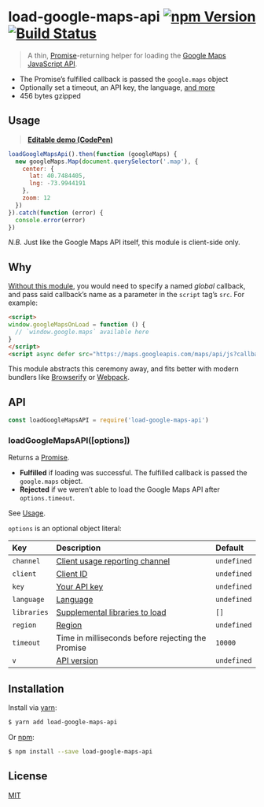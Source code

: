 # load-google-maps-api [![npm Version](http://img.shields.io/npm/v/load-google-maps-api.svg?style=flat)](https://www.npmjs.com/package/load-google-maps-api) [![Build Status](https://img.shields.io/travis/yuanqing/load-google-maps-api.svg?branch=master&style=flat)](https://travis-ci.org/yuanqing/load-google-maps-api)

> A thin, [Promise](https://developers.google.com/web/fundamentals/primers/promises)-returning helper for loading the [Google Maps JavaScript API](https://developers.google.com/maps/documentation/javascript/).

- The Promise&rsquo;s fulfilled callback is passed the `google.maps` object
- Optionally set a timeout, an API key, the language, [and more](#loadgooglemapsapioptions)
- 456 bytes gzipped

## Usage

> [**Editable demo (CodePen)**](https://codepen.io/lyuanqing/pen/YeYBrN)

```js
loadGoogleMapsApi().then(function (googleMaps) {
  new googleMaps.Map(document.querySelector('.map'), {
    center: {
      lat: 40.7484405,
      lng: -73.9944191
    },
    zoom: 12
  })
}).catch(function (error) {
  console.error(error)
})
```

*N.B.* Just like the Google Maps API itself, this module is client-side only.

## Why

[Without this module](https://developers.google.com/maps/documentation/javascript/tutorial#Loading_the_Maps_API), you would need to specify a named *global* callback, and pass said callback&rsquo;s name as a parameter in the `script` tag&rsquo;s `src`. For example:

```html
<script>
window.googleMapsOnLoad = function () {
  // `window.google.maps` available here
}
</script>
<script async defer src="https://maps.googleapis.com/maps/api/js?callback=googleMapsOnLoad"></script>
```

This module abstracts this ceremony away, and fits better with modern bundlers like [Browserify](http://browserify.org/) or [Webpack](https://webpack.github.io/).

## API

```js
const loadGoogleMapsAPI = require('load-google-maps-api')
```

### loadGoogleMapsAPI([options])

Returns a [Promise](https://developer.mozilla.org/en-US/docs/Web/JavaScript/Reference/Global_Objects/Promise).

- **Fulfilled** if loading was successful. The fulfilled callback is passed the `google.maps` object.
- **Rejected** if we weren&rsquo;t able to load the Google Maps API after `options.timeout`.

See [Usage](#usage).

`options` is an optional object literal:

  Key | Description | Default
  :--|:--|:--
  `channel` | [Client usage reporting channel](https://developers.google.com/maps/premium/reports/usage-reports#channels) | `undefined`
  `client` | [Client ID](https://developers.google.com/maps/documentation/javascript/get-api-key#specifying-a-client-id-when-loading-the-api) | `undefined`
  `key` | [Your API key](https://developers.google.com/maps/documentation/javascript/get-api-key#step-2-add-the-api-key-to-your-application) | `undefined`
  `language` | [Language](https://developers.google.com/maps/documentation/javascript/localization#Language) | `undefined`
  `libraries` | [Supplemental libraries to load](https://developers.google.com/maps/documentation/javascript/libraries) | `[]`
  `region` | [Region](https://developers.google.com/maps/documentation/javascript/localization#Region) | `undefined`
  `timeout` | Time in milliseconds before rejecting the Promise | `10000`
  `v` | [API version](https://developers.google.com/maps/documentation/javascript/versions) | `undefined`

## Installation

Install via [yarn](https://yarnpkg.com):

```sh
$ yarn add load-google-maps-api
```

Or [npm](https://npmjs.com):

```sh
$ npm install --save load-google-maps-api
```

## License

[MIT](LICENSE.md)
